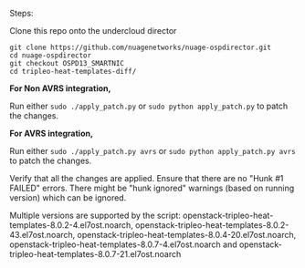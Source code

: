 Steps:

Clone this repo onto the undercloud director   

```
git clone https://github.com/nuagenetworks/nuage-ospdirector.git
cd nuage-ospdirector
git checkout OSPD13_SMARTNIC
cd tripleo-heat-templates-diff/
```

<b>For Non AVRS integration,</b>

Run either `sudo ./apply_patch.py` or `sudo python apply_patch.py` to patch the changes.   

<b>For AVRS integration,</b>

Run either `sudo ./apply_patch.py avrs` or  `sudo python apply_patch.py avrs` to patch the changes.


Verify that all the changes are applied. Ensure that there are no "Hunk #1 FAILED" errors. There might be "hunk ignored" warnings (based on running version) which can be ignored.   

Multiple versions are supported by the script: openstack-tripleo-heat-templates-8.0.2-4.el7ost.noarch, openstack-tripleo-heat-templates-8.0.2-43.el7ost.noarch, openstack-tripleo-heat-templates-8.0.4-20.el7ost.noarch, openstack-tripleo-heat-templates-8.0.7-4.el7ost.noarch and openstack-tripleo-heat-templates-8.0.7-21.el7ost.noarch
